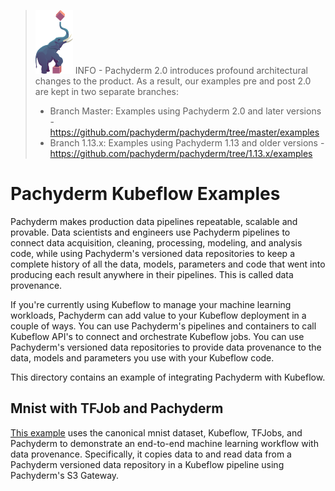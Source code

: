 >![pach_logo](../img/pach_logo.svg) INFO - Pachyderm 2.0 introduces profound architectural changes to the product. As a result, our examples pre and post 2.0 are kept in two separate branches:
> - Branch Master: Examples using Pachyderm 2.0 and later versions - https://github.com/pachyderm/pachyderm/tree/master/examples
> - Branch 1.13.x: Examples using Pachyderm 1.13 and older versions - https://github.com/pachyderm/pachyderm/tree/1.13.x/examples
# Pachyderm Kubeflow Examples

Pachyderm makes production data pipelines repeatable, scalable and provable.
Data scientists and engineers use Pachyderm pipelines to connect data acquisition, cleaning, processing, modeling, and analysis code,
while using Pachyderm's versioned data repositories to keep a complete history of all the data, models, parameters and code
that went into producing each result anywhere in their pipelines. 
This is called data provenance.

If you're currently using Kubeflow to manage your machine learning workloads,
Pachyderm can add value to your Kubeflow deployment in a couple of ways.
You can use Pachyderm's pipelines and containers to call Kubeflow API's to connect and orchestrate Kubeflow jobs.
You can use Pachyderm's versioned data repositories to provide data provenance to the data, models and parameters you use with your Kubeflow code.

This directory contains an example of integrating Pachyderm with Kubeflow.

## Mnist with TFJob and Pachyderm

[This example](https://github.com/pachyderm/pachyderm/tree/1.13.x/examples/kubeflow/mnist) 
uses the canonical mnist dataset, Kubeflow, TFJobs, and Pachyderm to demonstrate an end-to-end machine learning workflow with data provenance.
Specifically, it copies data to and read data from a Pachyderm versioned data repository
in a Kubeflow pipeline
using Pachyderm's S3 Gateway.



